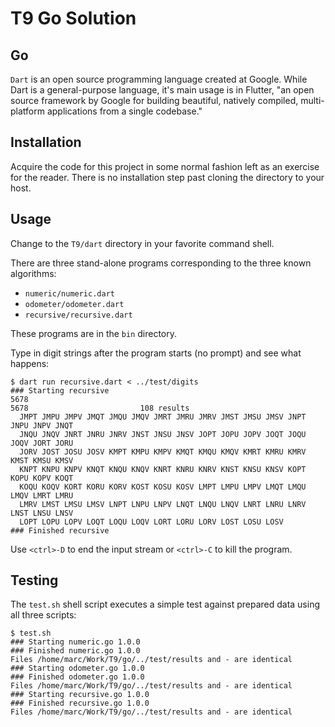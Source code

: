 # T9 Go Solution

## Go

`Dart` is an open source programming language created at Google.
While Dart is a general-purpose language, it's main usage is in Flutter,
"an open source framework by Google for building beautiful, natively compiled,
multi-platform applications from a single codebase."

## Installation

Acquire the code for this project in some normal fashion left as an exercise
for the reader.
There is no installation step past cloning the directory to your host.

## Usage

Change to the `T9/dart` directory in your favorite command shell.

There are three stand-alone programs corresponding to the three known algorithms:

* `numeric/numeric.dart`
* `odometer/odometer.dart`
* `recursive/recursive.dart`

These programs are in the `bin` directory.

Type in digit strings after the program starts (no prompt) and see what happens:

    $ dart run recursive.dart < ../test/digits
    ### Starting recursive
    5678
    5678                         108 results
      JMPT JMPU JMPV JMQT JMQU JMQV JMRT JMRU JMRV JMST JMSU JMSV JNPT JNPU JNPV JNQT
      JNQU JNQV JNRT JNRU JNRV JNST JNSU JNSV JOPT JOPU JOPV JOQT JOQU JOQV JORT JORU
      JORV JOST JOSU JOSV KMPT KMPU KMPV KMQT KMQU KMQV KMRT KMRU KMRV KMST KMSU KMSV
      KNPT KNPU KNPV KNQT KNQU KNQV KNRT KNRU KNRV KNST KNSU KNSV KOPT KOPU KOPV KOQT
      KOQU KOQV KORT KORU KORV KOST KOSU KOSV LMPT LMPU LMPV LMQT LMQU LMQV LMRT LMRU
      LMRV LMST LMSU LMSV LNPT LNPU LNPV LNQT LNQU LNQV LNRT LNRU LNRV LNST LNSU LNSV
      LOPT LOPU LOPV LOQT LOQU LOQV LORT LORU LORV LOST LOSU LOSV
    ### Finished recursive

Use `<ctrl>-D` to end the input stream or `<ctrl>-C` to kill the program.

## Testing

The `test.sh` shell script executes a simple test against prepared data
using all three scripts:

    $ test.sh 
    ### Starting numeric.go 1.0.0
    ### Finished numeric.go 1.0.0
    Files /home/marc/Work/T9/go/../test/results and - are identical
    ### Starting odometer.go 1.0.0
    ### Finished odometer.go 1.0.0
    Files /home/marc/Work/T9/go/../test/results and - are identical
    ### Starting recursive.go 1.0.0
    ### Finished recursive.go 1.0.0
    Files /home/marc/Work/T9/go/../test/results and - are identical